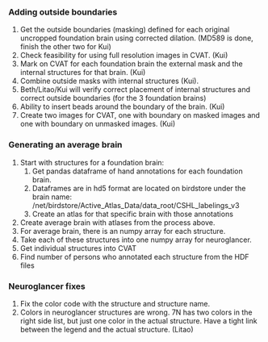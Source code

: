 ### Adding outside boundaries
1. Get the outside boundaries (masking) defined for each original uncropped foundation brain
using corrected dilation. (MD589 is done, finish the other two for Kui)
1. Check feasibility for using full resolution images in CVAT. (Kui)
1. Mark on CVAT for each foundation brain the external mask and the internal structures for that brain. (Kui)
1. Combine outside masks with internal structures (Kui).
1. Beth/Litao/Kui will verify correct placement of internal structures and correct outside boundaries (for the 3 foundation brains)
1. Ability to insert beads around the boundary of the brain. (Kui)
1. Create two images for CVAT, one with boundary on masked images and one with boundary on unmasked images. (Kui)
### Generating an average brain
1. Start with structures for a foundation brain:
    1. Get pandas dataframe of hand annotations for each foundation brain.
    1. Dataframes are in hd5 format are located on birdstore under the brain name:
    /net/birdstore/Active_Atlas_Data/data_root/CSHL_labelings_v3
    1. Create an atlas for that specific brain with those annotations
1. Create average brain with atlases from the process above.
1. For average brain, there is an numpy array for each structure.
1. Take each of these structures into one numpy array for neuroglancer.
1. Get individual structures into CVAT
1. Find number of persons who annotated each structure from the HDF files
### Neuroglancer fixes
1. Fix the color code with the structure and structure name.
1. Colors in neuroglancer structures are wrong. 7N has two colors in the right side list, but just one color in the actual structure. Have a tight link
between the legend and the actual structure. (Litao)
